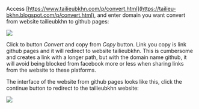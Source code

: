 Access [https://www.tailieubkhn.com/p/convert.html](https://tailieu-bkhn.blogspot.com/p/convert.html), and enter domain you want convert from website tailieubkhn to github pages:

![](https://i.pinimg.com/originals/4a/20/73/4a207323bd4d731a60c5f8c2b8f64fdb.jpg)

Click to button _Convert_ and copy from _Copy_ button. Link you copy is link github pages and it will redirect to website tailieubkhn. This is cumbersome and creates a link with a longer path, but with the domain name github, it will avoid being blocked from facebook more or less when sharing links from the website to these platforms.

The interface of the website from github pages looks like this, click the continue button to redirect to the tailieubkhn website: 

![](https://i.pinimg.com/originals/62/01/3e/62013efa708223e75cedf03c022e9291.jpg)
